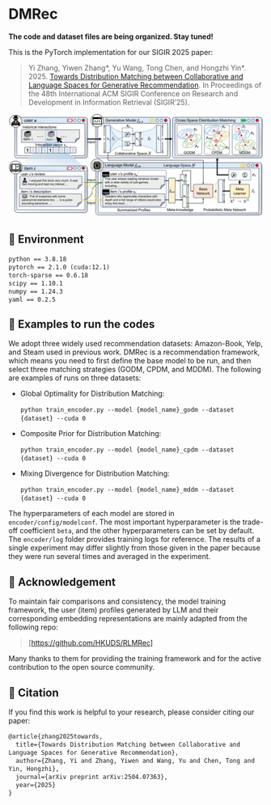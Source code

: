 # DMRec

**The code and dataset files are being organized. Stay tuned!**

This is the PyTorch implementation for our SIGIR 2025 paper:
> Yi Zhang, Yiwen Zhang*, Yu Wang, Tong Chen, and Hongzhi Yin*. 2025. [Towards Distribution Matching between Collaborative and Language Spaces for Generative Recommendation](https://arxiv.org/abs/2504.07363). In Proceedings of the 48th International ACM SIGIR Conference on Research and Development in Information Retrieval (SIGIR’25).

<p align="center">
<img src="DMRec.png" alt="DMRec" />
</p>

## 📝 Environment
```
python == 3.8.18
pytorch == 2.1.0 (cuda:12.1)
torch-sparse == 0.6.18
scipy == 1.10.1
numpy == 1.24.3
yaml == 0.2.5
```

## 📝 Examples to run the codes
We adopt three widely used recommendation datasets: Amazon-Book, Yelp, and Steam used in previous work. DMRec is a recommendation framework, which means you need to first define the base model to be run, and then select three matching strategies (GODM, CPDM, and MDDM). The following are examples of runs on three datasets:

- Global Optimality for Distribution Matching:

  `python train_encoder.py --model {model_name}_godm --dataset {dataset} --cuda 0`
  
- Composite Prior for Distribution Matching:

  `python train_encoder.py --model {model_name}_cpdm --dataset {dataset} --cuda 0`
  
- Mixing Divergence for Distribution Matching:

  `python train_encoder.py --model {model_name}_mddm --dataset {dataset} --cuda 0`

The hyperparameters of each model are stored in `encoder/config/modelconf`. The most important hyperparameter is the trade-off coefficient `beta`, and the other hyperparameters can be set by default. The `encoder/log` folder provides training logs for reference. The results of a single experiment may differ slightly from those given in the paper because they were run several times and averaged in the experiment.

## 📝 Acknowledgement
To maintain fair comparisons and consistency, the model training framework, the user (item) profiles generated by LLM and their corresponding embedding representations are mainly adapted from the following repo: 
>[https://github.com/HKUDS/RLMRec]

Many thanks to them for providing the training framework and for the active contribution to the open source community.

## 📝 Citation
If you find this work is helpful to your research, please consider citing our paper:
```
@article{zhang2025towards,
  title={Towards Distribution Matching between Collaborative and Language Spaces for Generative Recommendation},
  author={Zhang, Yi and Zhang, Yiwen and Wang, Yu and Chen, Tong and Yin, Hongzhi},
  journal={arXiv preprint arXiv:2504.07363},
  year={2025}
}
```
